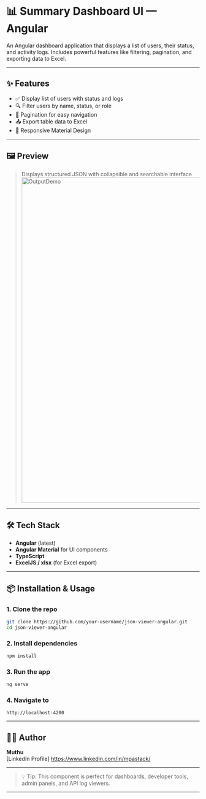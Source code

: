 # 📊 Summary Dashboard UI — Angular

An Angular dashboard application that displays a list of users, their status, and activity logs. Includes powerful features like filtering, pagination, and exporting data to Excel.

---

## ✨ Features

- ✅ Display list of users with status and logs
- 🔍 Filter users by name, status, or role
- 📄 Pagination for easy navigation
- 📤 Export table data to Excel
- 📱 Responsive Material Design

---
## 🖼️ Preview

> Displays structured JSON with collapsible and searchable interface  
> <img width="1920" height="848" alt="OutputDemo" src="https://github.com/user-attachments/assets/0dd131fd-e560-4694-b2ad-91271fba25b3" />


---

## 🛠️ Tech Stack

- **Angular** (latest)
- **Angular Material** for UI components
- **TypeScript**
- **ExcelJS / xlsx** (for Excel export)

---

## 📦 Installation & Usage

### 1. Clone the repo

```bash
git clone https://github.com/your-username/json-viewer-angular.git
cd json-viewer-angular
```

### 2. Install dependencies

```bash
npm install
```

### 3. Run the app

```bash
ng serve
```

### 4. Navigate to

```
http://localhost:4200
```

---


## 🙋‍♂️ Author

**Muthu**  
[LinkedIn Profile] https://www.linkedin.com/in/mpastack/

---

> 💡 Tip: This component is perfect for dashboards, developer tools, admin panels, and API log viewers.

---
